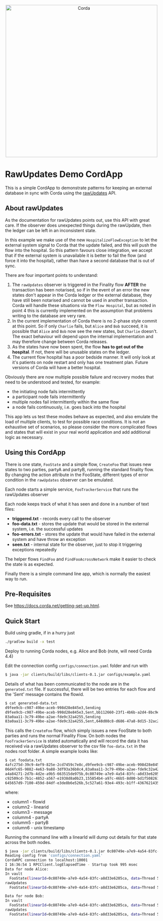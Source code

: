<p align="center">
  <img src="https://www.corda.net/wp-content/uploads/2016/11/fg005_corda_b.png" alt="Corda" width="500">
</p>

# RawUpdates Demo CordApp 

This is a simple CordApp to demonstrate patterns for keeping an external database in sync with Corda using 
the [rawUpdates](https://docs.corda.net/api/javadoc/net/corda/core/node/services/VaultService.html#getRawUpdates--) API. 

## About rawUpdates

As the documentation for rawUpdates points out, use this API with great care. If the observer does 
unexpected things during the rawUpdate, then the ledger can be left in an inconsistent 
state.

In this example we make use of the new `HospitalizeFlowException` to let the external system signal to Corda
that the update failed, and this will push the flow into the hospital. So this pattern favours close integration, 
we accept that if the external system is unavailable it is better to fail the flow (and force it into the hospital), 
rather than have a second database that is out of sync. 

There are four important points to understand:

1. The `rawUpdates` observer is triggered in the Finality flow **AFTER** the 
transaction has been notarised, so if in the event of an error the new states don't appear in the Corda ledger 
or the external database, they have still been notarised and cannot be used in another transaction. Corda will handle 
these situations via the `Flow Hospital`, but as noted in point 4 this is currently implemented on the assumption that 
problems writing to the database are very rare.     
2. In the current implementation of Corda there is no 2-phase style commit at this point. So if only `Charlie` 
fails, but `Alice` and `Bob` succeed, it is possible that `Alice` and `Bob` now see the new states, but `Charlie` doesn't. 
The exact behaviour will depend upon the internal implementation and may therefore change between Corda releases.
3. As the states have now been spent, the flow **has to get out of the hospital**. If not, there will be unusable 
states on the ledger. 
4. The current flow hospital has a poor bedside manner. It will only look at it's patients on node restart 
and only has one treatment plan. Future versions of Corda will have a better hospital.

Obviously there are now multiple possible failure and recovery modes that need to be understood and 
tested, for example:
* the initiating node fails intermittently 
* a participant node fails intermittently
* multiple nodes fail intermittently within the same flow
* a node fails continuously, i.e. goes back into the hospital 


This app lets us test these modes behave as expected, and also emulate 
the load of multiple clients, to test for possible race conditions. It is not 
an exhaustive set of scenarios, so please consider the more complicated flows and states that will 
exist in your real world application and add additional logic as necessary.

## Using this CordApp

There is one state, `FooState` and a simple flow, `CreateFoo` that issues new states to two parties, 
partyA and partyB, running the standard finality flow. By changing the action attribute in the FooState, different types of error 
condition in the `rawUpdates` observer can be emulated. 

Each node starts a simple service, `FooTrackerService` that runs the rawUpdates observer

Each node keeps track of what it has seen and done in a number of text files:

* **triggered.txt** - records every call to the observer 
* **foo-data.txt** - stores the update that would be stored in the external system, i.e. the successful updates 
* **foo-errors.txt** - stores the update that would have failed in the external system and have throw an exception
* **seen.txt** - internal state for the observer, just to stop it triggering exceptions repeatedly

The helper flows `FindFoo` and `FindFooAcrossNetwork` make it easier to check the state is 
as expected. 

Finally there is a simple command line app, which is normally the easiest way to run.  

## Pre-Requisites

See https://docs.corda.net/getting-set-up.html.

## Quick Start 

Build using gradle, if in a hurry just 

```bash
./gradlew build -x test
```

Deploy to running Corda nodes, e.g. Alice and Bob (note, will need Corda 4.4)

Edit the connection config `configs/connection.yaml` folder and run with 

```bash
$ java -jar clients/build/libs/clients-0.1.jar configs/example.yaml 
```

Details of what has been communicated to the node are in the `generated.txt` file. If successful, there will
be two entries for each flow and the 'Sent' message contains the flowid.

```bash 
$ cat generated-data.txt 
d9fee9cb-c987-49be-aceb-998d28e845e3,Sending
d9fee9cb-c987-49be-aceb-998d28e845e3,Sent,bb112660-23f1-4b6b-a2d4-8bc9eb0ed786,3894F9C7DFF2A6712BCC5EDF06376258AE5F2D7003C089D558B06CFD1D3B987F
83a0aa11-3c79-49be-a2ae-fde9c32a4255,Sending
83a0aa11-3c79-49be-a2ae-fde9c32a4255,Sent,648d08c8-d686-47a8-8d15-32ac2003f7bd,CD3098948ED067EE405D18C454C4C7368B7742DC878A144CD99D57B38AB7B147
``` 

This calls the `CreateFoo` flow, which simply issues a new FooState to both parties and runs 
the normal Finality Flow. On both nodes the `FooTrackerService`
is stated automatically and will record the data it has received via a rawUpdates observer to the 
csv file `foo-data.txt` in the nodes root folder. A simple example looks like:

```bash
$ cat foodata.txt 
4afc275d-39c9-4ef9-825e-2cd7459c7e8c,d9fee9cb-c987-49be-aceb-998d28e845e3,Thread 3 - Foo #2 from Alice to Bob,Alice,Bob,1579104980285
06d4fc65-9882-4e63-9a88-3df93a36b8c4,83a0aa11-3c79-49be-a2ae-fde9c32a4255,Thread 4 - Foo #1 from Alice to Bob,Alice,Bob,1579104980416
a4a84271-2d7b-4d2e-a9b5-663515de975b,0c80749e-a7e9-4a54-83fc-a8d33e6205ca,Thread 5 - Foo #1 from Alice to Bob,Alice,Bob,1579104980520
c92509cd-7b1c-4852-a567-e1938d8a0b23,155854b4-a97c-46b5-8d00-bd1f50826134,Thread 2 - Foo #3 from Alice to Bob,Alice,Bob,1579104980859
645657d9-7100-459d-84df-e3de8b6e526b,5c527a61-93e4-493c-b1ff-4367621435a6,Thread 1 - Foo #3 from Alice to Bob,Alice,Bob,1579104981268
```    

where:

* column1 - flowid
* column2 - linearid
* column3 - message
* columm4 - partyA
* columm5 - partyB
* column6 - unix timestamp 

Running the command line with a linearId will dump out details for that state across the both nodes.

```bash
$ java -jar clients/build/libs/clients-0.1.jar 0c80749e-a7e9-4a54-83fc-a8d33e6205ca
Reading config from 'configs/connection.yaml'
CordaRPC connection to localhost:10001
I 16:36:54 1 RPCClient.logElapsedTime - Startup took 995 msec
Data for node Alice:
In vault
  FooState(linearId=0c80749e-a7e9-4a54-83fc-a8d33e6205ca, data=Thread 5 - Foo #1 from Alice to Bob, partyA=O=Alice, L=New York, C=US, partyB=O=Bob, L=Paris, C=FR, action=Nothing)
rawUpdates
  FooState(linearId=0c80749e-a7e9-4a54-83fc-a8d33e6205ca, data=Thread 5 - Foo #1 from Alice to Bob, partyA=O=Alice, L=New York, C=US, partyB=O=Bob, L=Paris, C=FR, action=Nothing)

Data for node Bob:
In vault
  FooState(linearId=0c80749e-a7e9-4a54-83fc-a8d33e6205ca, data=Thread 5 - Foo #1 from Alice to Bob, partyA=O=Alice, L=New York, C=US, partyB=O=Bob, L=Paris, C=FR, action=Nothing)
rawUpdates
  FooState(linearId=0c80749e-a7e9-4a54-83fc-a8d33e6205ca, data=Thread 5 - Foo #1 from Alice to Bob, partyA=O=Alice, L=New York, C=US, partyB=O=Bob, L=Paris, C=FR, action=Nothing)
```






